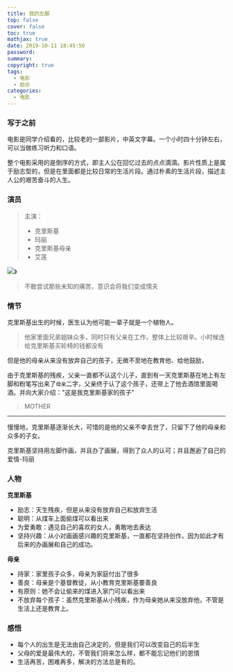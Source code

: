 ```yaml
---
title: 我的左脚
top: false
cover: false
toc: true
mathjax: true
date: 2019-10-11 18:45:50
password:
summary:
copyright: true
tags:
  - 电影
  - 励志
categories:
  - 电影
---
```


### 写于之前

电影是同学介绍看的，比较老的一部影片，中英文字幕。一个小时四十分钟左右，可以当做练习听力和口语。

整个电影采用的是倒序的方式，即主人公在回忆过去的点点滴滴。影片性质上是属于励志型的，但是在里面都是比较日常的生活片段。通过朴素的生活片段，描述主人公的艰苦奋斗的人生。



### 演员

> 主演：
>
> - 克里斯基
> - 玛丽
> - 克里斯基母亲
> - 艾莲

<!--MORE-->

![](https://s2.ax1x.com/2019/10/11/uqNU4s.md.png)》

> 不敢尝试那些未知的痛苦，意识会将我们变成懦夫

### 情节

克里斯基出生的时候，医生认为他可能一辈子就是一个植物人。

> 他家里面兄弟姐妹众多，同时只有父亲在工作，整体上比较艰辛。小时候连给克里斯基买轮椅的钱都没有

但是他的母亲从来没有放弃自己的孩子，无微不至地在教育他、给他鼓励，

由于克里斯基的残疾，父亲一直都不认这个儿子，直到有一天克里斯基在地上有左脚和粉笔写出来了`母亲`二字，父亲终于认了这个孩子，还带上了他去酒馆里面喝酒。并向大家介绍："这是我克里斯基家的孩子"

> MOTHER

-----

慢慢地，克里斯基逐渐长大，可惜的是他的父亲不幸去世了，只留下了他的母亲和众多的子女。

克里斯基坚持用左脚作画，并且办了画展，得到了众人的认可；并且邂逅了自己的爱情-玛丽



### 人物

**克里斯基**

- 励志：天生残疾，但是从来没有放弃自己和放弃生活
- 聪明：从煤车上面偷煤可以看出来
- 为爱勇敢：遇见自己的喜欢的女人，勇敢地去表达
- 坚持兴趣：从小对画画感兴趣的克里斯基，一直都在坚持创作，因为如此才有后来的办画展和自己的成功。



**母亲**

- 持家：家里孩子众多，母亲为家庭付出了很多
- 善良：母亲是个基督教徒，从小教育克里斯基要善良
- 有原则：她不会让偷来的煤进入家门可以看出来
- 不放弃每个孩子：虽然克里斯基从小残疾，作为母亲她从来没放弃他，不管是生活上还是教育上。

### 感悟

- 每个人的出生是无法由自己决定的，但是我们可以改变自己的后半生
- 父母的爱是最伟大的，不管我们将来怎么样，都不能忘记他们的恩情
- 生活再苦，困难再多，解决的方法总是有的。